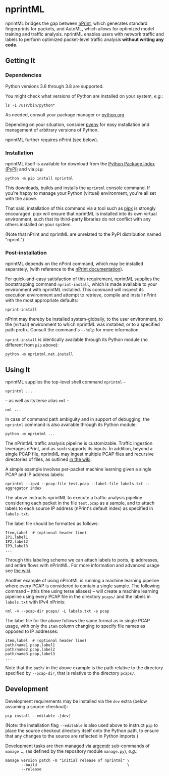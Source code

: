 # nprintML

nprintML bridges the gap between [nPrint](https://nprint.github.io/nprint/), which generates standard fingerprints for packets, and AutoML, which allows for optimized model training and traffic analysis. nprintML enables users with network traffic and labels to perform optimized packet-level traffic analysis **without writing any code**.


## Getting It

### Dependencies

Python versions 3.6 through 3.8 are supported.

You might check what versions of Python are installed on your system, _e.g._:

    ls -1 /usr/bin/python*

As needed, consult your package manager or [python.org](https://python.org/).

Depending on your situation, consider [pyenv](https://github.com/pyenv/pyenv) for easy installation and management of arbitrary versions of Python.

nprintML further requires nPrint (see below).

### Installation

nprintML itself is available for download from the [Python Package Index (PyPI)](https://pypi.org/project/nprintml/) and via `pip`:

    python -m pip install nprintml

This downloads, builds and installs the `nprintml` console command. If you're happy to manage your Python (virtual) environment, you're all set with the above.

That said, installation of this command via a tool such as [pipx](https://pipxproject.github.io/pipx/) is strongly encouraged. pipx will ensure that nprintML is installed into its own virtual environment, such that its third-party libraries do not conflict with any others installed on your system.

(Note that nPrint and nprintML are unrelated to the PyPI distribution named "nprint.")

### Post-installation

nprintML depends on the nPrint command, which may be installed separately, (with reference to the [nPrint documentation](https://github.com/nprint/nprint/wiki/2.-Installation)).

For quick-and-easy satisfaction of this requirement, nprintML supplies the bootstrapping command `nprint-install`, which is made available to your environment with nprintML installed. This command will inspect its execution environment and attempt to retrieve, compile and install nPrint with the most appropriate defaults:

    nprint-install

nPrint may thereby be installed system-globally, to the user environment, to the (virtual) environment to which nprintML was installed, or to a specified path prefix. Consult the command's `--help` for more information.

`nprint-install` is identically available through its Python module (no different from `pip` above):

    python -m nprintml.net.install


## Using It

nprintML supplies the top-level shell command `nprintml` &ndash;

    nprintml ...

&ndash; as well as its terse alias `nml` &ndash;

    nml ...

In case of command path ambiguity and in support of debugging, the `nprintml` command is also available through its Python module:

    python -m nprintml ...

The nPrintML traffic analysis pipeline is customizable. Traffic ingestion leverages nPrint, and as such supports its inputs. In addition, beyond a single PCAP file, nprintML may ingest multiple PCAP files and recursive directories of files, as outlined [in the wiki](https://github.com/nprint/nprintML/wiki/nPrintML).

A simple example involves per-packet machine learning given a single PCAP and IP address labels:

    nprintml --ipv4 --pcap-file test.pcap --label-file labels.txt --aggregator index

The above instructs nprintML to execute a traffic analysis pipeline considering each packet in the file `test.pcap` as a sample, and to attach labels to each source IP address (nPrint's default index) as specified in `labels.txt`.

The label file should be formatted as follows:

    Item,Label  # (optional header line)
    IP1,label1
    IP2,label2
    IP3,label3
    ...

Through this labeling scheme we can attach labels to ports, ip addresses, and entire flows with nPrintML. For more information and advanced usage see [the wiki](https://github.com/nprint/nprintML/wiki/nPrintML).

Another example of using nPrintML is running a machine learning pipeline where every PCAP is considered to contain a single sample. The following command &ndash; (this time using terse aliases) &ndash; will create a machine learning pipeline using every PCAP file in the directory `pcaps/` and the labels in `labels.txt` with IPv4 nPrints:

    nml -4 --pcap-dir pcaps/ -L labels.txt -a pcap

The label file for the above follows the same format as in single PCAP usage, with only the `Item` column changing to specify file names as opposed to IP addresses:

    item,label  # (optional header line)
    path/name1.pcap,label1
    path/name2.pcap,label2
    path/name3.pcap,label3
    ...

Note that the `path/` in the above example is the path relative to the directory specified by `--pcap-dir`, that is relative to the directory `pcaps/`.


## Development

Development requirements may be installed via the `dev` extra (below assuming a source checkout):

    pip install --editable .[dev]

(Note: the installation flag `--editable` is also used above to instruct `pip` to place the source checkout directory itself onto the Python path, to ensure that any changes to the source are reflected in Python imports.)

Development tasks are then managed via [argcmdr](https://github.com/dssg/argcmdr) sub-commands of `manage …`, (as defined by the repository module `manage.py`), _e.g._:

    manage version patch -m "initial release of nprintml" \
           --build                                        \
           --release
